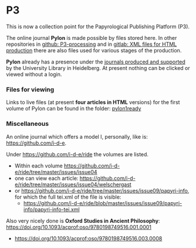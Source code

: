 # P3
This is now a collection point for the Papyrological Publishing Platform (P3). 

The online journal **Pylon** is made possible by files stored here. In other repositories in [github: P3-processing](https://github.com/hcayless/P3-processing) and in [gitlab: XML files for HTML production](https://gitlab.ub.uni-heidelberg.de/verlag/PapyrologicalPublicationPlatform/-/tree/master/epidoc) there are also files used for various stages of the production.

**Pylon** already has a presence under the [journals produced and supported](https://journals.ub.uni-heidelberg.de/index.php/pylon/login) by the University Library in Heidelberg.  At present nothing can be clicked or viewed without a login. 

### Files for viewing
Links to live files (at present **four articles in HTML** versions) for the first volume of Pylon can be found in the folder: [pylon1ready](https://github.com/jcowey/P3/blob/master/pylon/pylon1ready/list.md)

### Miscellaneous
An online journal which offers a model I, personally, like is: https://github.com/i-d-e.

Under https://github.com/i-d-e/ride the volumes are listed. 
 * Within each volume https://github.com/i-d-e/ride/tree/master/issues/issue04
 * one can view each article: https://github.com/i-d-e/ride/tree/master/issues/issue04/welschergast
 * or https://github.com/i-d-e/ride/tree/master/issues/issue09/papyri-info, for which the full tei.xml of the file is visible:
   * https://github.com/i-d-e/ride/blob/master/issues/issue09/papyri-info/papyri-info-tei.xml

Also very nicely done is **Oxford Studies in Ancient Philosophy**: https://doi.org/10.1093/acprof:oso/9780198749516.001.0001
  * https://doi.org/10.1093/acprof:oso/9780198749516.003.0008
